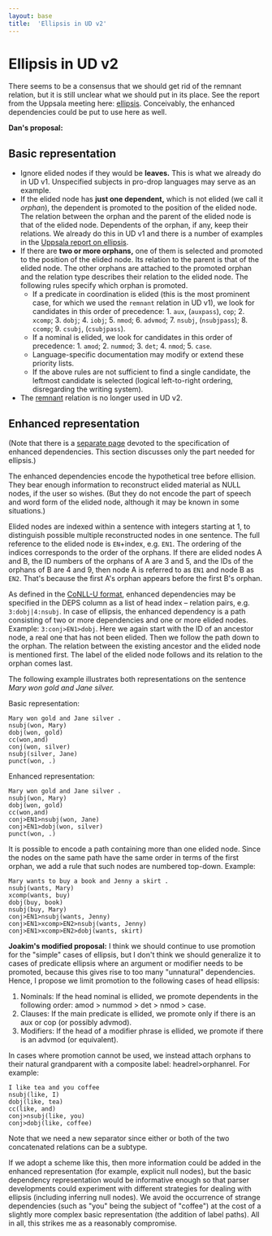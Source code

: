 ```yaml
---
layout: base
title:  'Ellipsis in UD v2'
---
```


# Ellipsis in UD v2

There seems to be a consensus that we should get rid of the remnant relation, but it is still unclear
what we should put in its place.
See the report from the Uppsala meeting here: [ellipsis](../2015-08-23-uppsala/ellipsis.html).
Conceivably, the enhanced dependencies could be put to use here as well.

**Dan's proposal:**

## Basic representation

* Ignore elided nodes if they would be **leaves.** This is what we already do in UD v1. Unspecified subjects in pro-drop languages may serve as an example.
* If the elided node has **just one dependent,** which is not elided (we call it _orphan_), the dependent is promoted to the position of the elided node. The relation between the orphan and the parent of the elided node is that of the elided node. Dependents of the orphan, if any, keep their relations. We already do this in UD v1 and there is a number of examples in the [Uppsala report on ellipsis](/2015-08-23-uppsala/ellipsis.html#promotion-of-a-dependent-to-the-head-position).
* If there are **two or more orphans,** one of them is selected and promoted to the position of the elided node. Its relation to the parent is that of the elided node. The other orphans are attached to the promoted orphan and the relation type describes their relation to the elided node. The following rules specify which orphan is promoted.
  * If a predicate in coordination is elided (this is the most prominent case, for which we used the `remnant` relation in UD v1), we look for candidates in this order of precedence: 1. `aux`, (`auxpass`), `cop`; 2. `xcomp`; 3. `dobj`; 4. `iobj`; 5. `nmod`; 6. `advmod`; 7. `nsubj`, (`nsubjpass`); 8. `ccomp`; 9. `csubj`, (`csubjpass`).
  * If a nominal is elided, we look for candidates in this order of precedence: 1. `amod`; 2. `nummod`; 3. `det`; 4. `nmod`; 5. `case`.
  * Language-specific documentation may modify or extend these priority lists.
  * If the above rules are not sufficient to find a single candidate, the leftmost candidate is selected (logical left-to-right ordering, disregarding the writing system).
* The [remnant](/u/dep/remnant.html) relation is no longer used in UD v2.

## Enhanced representation

(Note that there is a [separate page](enhanced.html) devoted to the specification of enhanced dependencies. This section discusses only the part needed for ellipsis.)

The enhanced dependencies encode the hypothetical tree before ellision. They bear enough information to reconstruct elided material as NULL nodes, if the user so wishes. (But they do not encode the part of speech and word form of the elided node, although it may be known in some situations.)

Elided nodes are indexed within a sentence with integers starting at 1, to distinguish possible multiple reconstructed nodes in one sentence. The full reference to the elided node is `EN`+index, e.g. `EN1`. The ordering of the indices corresponds to the order of the orphans. If there are elided nodes A and B, the ID numbers of the orphans of A are 3 and 5, and the IDs of the orphans of B are 4 and 9, then node A is referred to as `EN1` and node B as `EN2`. That's because the first A's orphan appears before the first B's orphan.

As defined in the [CoNLL-U format](/format.html#syntactic-annotation), enhanced dependencies may be specified in the DEPS column as a list of head index – relation pairs, e.g. `3:dobj|4:nsubj`. In case of ellipsis, the enhanced dependency is a path consisting of two or more dependencies and one or more elided nodes. Example: `3:conj>EN1>dobj`. Here we again start with the ID of an ancestor node, a real one that has not been elided. Then we follow the path down to the orphan. The relation between the existing ancestor and the elided node is mentioned first. The label of the elided node follows and its relation to the orphan comes last.

The following example illustrates both representations on the sentence _Mary won gold and Jane silver._

Basic representation:

~~~sdparse
Mary won gold and Jane silver .
nsubj(won, Mary)
dobj(won, gold)
cc(won,and)
conj(won, silver)
nsubj(silver, Jane)
punct(won, .)
~~~

Enhanced representation:

~~~sdparse
Mary won gold and Jane silver .
nsubj(won, Mary)
dobj(won, gold)
cc(won,and)
conj>EN1>nsubj(won, Jane)
conj>EN1>dobj(won, silver)
punct(won, .)
~~~

It is possible to encode a path containing more than one elided node. Since the nodes on the same path have the same order in terms of the first orphan, we add a rule that such nodes are numbered top-down. Example:

~~~sdparse
Mary wants to buy a book and Jenny a skirt .
nsubj(wants, Mary)
xcomp(wants, buy)
dobj(buy, book)
nsubj(buy, Mary)
conj>EN1>nsubj(wants, Jenny)
conj>EN1>xcomp>EN2>nsubj(wants, Jenny)
conj>EN1>xcomp>EN2>dobj(wants, skirt)
~~~

**Joakim's modified proposal:** I think we should continue to use promotion for the "simple" cases
of ellipsis, but I don't think we should generalize it to cases of predicate ellipsis where an argument
or modifier needs to be promoted, because this gives rise to too many "unnatural" dependencies.
Hence, I propose we limit promotion to the following cases of head ellipsis:

1. Nominals: If the head nominal is ellided, we promote dependents in the following order: amod > nummod > det > nmod > case.
2. Clauses: If the main predicate is ellided, we promote only if there is an aux or cop (or possibly advmod).
3. Modifiers: If the head of a modifier phrase is ellided, we promote if there is an advmod (or equivalent).

In cases where promotion cannot be used, we instead attach orphans to their natural grandparent with a composite label:
headrel>orphanrel. For example:

~~~sdparse
I like tea and you coffee
nsubj(like, I)
dobj(like, tea)
cc(like, and)
conj>nsubj(like, you)
conj>dobj(like, coffee)
~~~

Note that we need a new separator since either or both of the two concatenated relations can be a subtype.

If we adopt a scheme like this, then more information could be added in the enhanced representation (for example,
explicit null nodes), but the basic dependency representation would be informative enough so that parser developments
could experiment with different strategies for dealing with ellipsis (including inferring null nodes). We avoid the
occurrence of strange dependencies (such as "you" being the subject of "coffee") at the cost of a slightly more complex
basic representation (the addition of label paths). All in all, this strikes me as a reasonably compromise.
